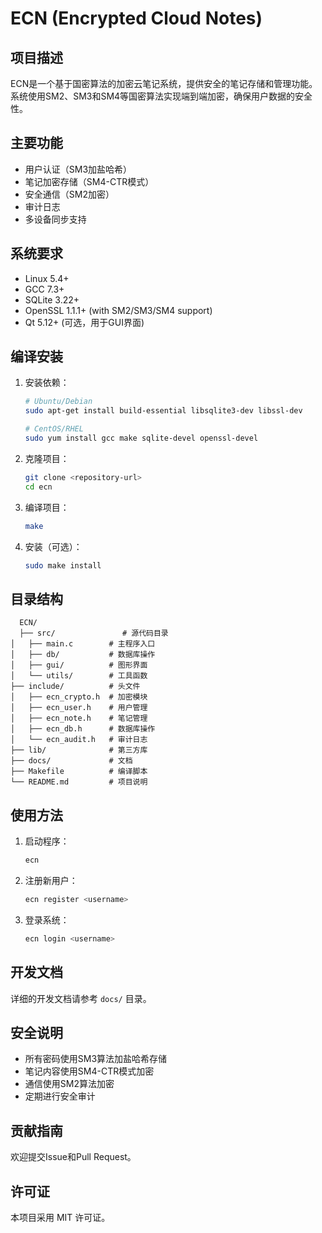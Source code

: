 # ECN (Encrypted Cloud Notes)

## 项目描述
ECN是一个基于国密算法的加密云笔记系统，提供安全的笔记存储和管理功能。系统使用SM2、SM3和SM4等国密算法实现端到端加密，确保用户数据的安全性。

## 主要功能
- 用户认证（SM3加盐哈希）
- 笔记加密存储（SM4-CTR模式）
- 安全通信（SM2加密）
- 审计日志
- 多设备同步支持

## 系统要求
- Linux 5.4+
- GCC 7.3+
- SQLite 3.22+
- OpenSSL 1.1.1+ (with SM2/SM3/SM4 support)
- Qt 5.12+ (可选，用于GUI界面)

## 编译安装
1. 安装依赖：
   ```bash
   # Ubuntu/Debian
   sudo apt-get install build-essential libsqlite3-dev libssl-dev
   
   # CentOS/RHEL
   sudo yum install gcc make sqlite-devel openssl-devel
   ```

2. 克隆项目：
   ```bash
   git clone <repository-url>
   cd ecn
   ```

3. 编译项目：
   ```bash
   make
   ```

4. 安装（可选）：
   ```bash
   sudo make install
   ```

## 目录结构
```
  ECN/
  ├── src/               # 源代码目录
│   ├── main.c        # 主程序入口
│   ├── db/           # 数据库操作
│   ├── gui/          # 图形界面
│   └── utils/        # 工具函数
├── include/          # 头文件
│   ├── ecn_crypto.h  # 加密模块
│   ├── ecn_user.h    # 用户管理
│   ├── ecn_note.h    # 笔记管理
│   ├── ecn_db.h      # 数据库操作
│   └── ecn_audit.h   # 审计日志
├── lib/              # 第三方库
├── docs/             # 文档
├── Makefile          # 编译脚本
└── README.md         # 项目说明
  ```

## 使用方法
1. 启动程序：
   ```bash
   ecn
   ```

2. 注册新用户：
   ```bash
   ecn register <username>
   ```

3. 登录系统：
   ```bash
   ecn login <username>
   ```

## 开发文档
详细的开发文档请参考 `docs/` 目录。

## 安全说明
- 所有密码使用SM3算法加盐哈希存储
- 笔记内容使用SM4-CTR模式加密
- 通信使用SM2算法加密
- 定期进行安全审计

## 贡献指南
欢迎提交Issue和Pull Request。

## 许可证
本项目采用 MIT 许可证。
